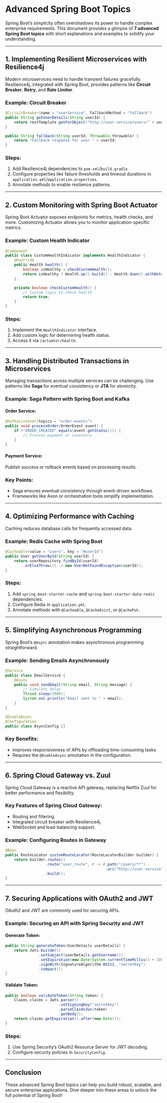 
# Advanced Spring Boot Topics

Spring Boot’s simplicity often overshadows its power to handle complex enterprise requirements. This document provides a glimpse of **7 advanced Spring Boot topics** with short explanations and examples to solidify your understanding.

---

## 1. Implementing Resilient Microservices with Resilience4j

Modern microservices need to handle transient failures gracefully. Resilience4j, integrated with Spring Boot, provides patterns like **Circuit Breaker**, **Retry**, and **Rate Limiter**.

### Example: Circuit Breaker

```java
@CircuitBreaker(name = "userService", fallbackMethod = "fallback")
public String getUserDetails(String userId) {
    return restTemplate.getForObject("http://user-service/users/" + userId, String.class);
}

public String fallback(String userId, Throwable throwable) {
    return "Fallback response for user " + userId;
}
```

### Steps:
1. Add Resilience4j dependencies to `pom.xml`/`build.gradle`.
2. Configure properties like failure thresholds and timeout durations in `application.yml`/`application.properties`.
3. Annotate methods to enable resilience patterns.

---

## 2. Custom Monitoring with Spring Boot Actuator

Spring Boot Actuator exposes endpoints for metrics, health checks, and more. Customizing Actuator allows you to monitor application-specific metrics.

### Example: Custom Health Indicator

```java
@Component
public class CustomHealthIndicator implements HealthIndicator {
    @Override
    public Health health() {
        boolean isHealthy = checkCustomHealth();
        return isHealthy ? Health.up().build() : Health.down().withDetail("Error", "Custom check failed").build();
    }

    private boolean checkCustomHealth() {
        // Custom logic to check health
        return true;
    }
}
```

### Steps:
1. Implement the `HealthIndicator` interface.
2. Add custom logic for determining health status.
3. Access it via `/actuator/health`.

---

## 3. Handling Distributed Transactions in Microservices

Managing transactions across multiple services can be challenging. Use patterns like **Saga** for eventual consistency or **JTA** for atomicity.

### Example: Saga Pattern with Spring Boot and Kafka

#### Order Service:
```java
@KafkaListener(topics = "order-events")
public void processOrder(OrderEvent event) {
    if ("ORDER_CREATED".equals(event.getStatus())) {
        // Process payment or inventory
    }
}
```

#### Payment Service:
Publish success or rollback events based on processing results.

### Key Points:
- Saga ensures eventual consistency through event-driven workflows.
- Frameworks like Axon or orchestration tools simplify implementation.

---

## 4. Optimizing Performance with Caching

Caching reduces database calls for frequently accessed data.

### Example: Redis Cache with Spring Boot

```java
@Cacheable(value = "users", key = "#userId")
public User getUserById(String userId) {
    return userRepository.findById(userId)
        .orElseThrow(() -> new UserNotFoundException(userId));
}
```

### Steps:
1. Add `spring-boot-starter-cache` and `spring-boot-starter-data-redis` dependencies.
2. Configure Redis in `application.yml`.
3. Annotate methods with `@Cacheable`, `@CacheEvict`, or `@CachePut`.

---

## 5. Simplifying Asynchronous Programming

Spring Boot’s `@Async` annotation makes asynchronous programming straightforward.

### Example: Sending Emails Asynchronously

```java
@Service
public class EmailService {
    @Async
    public void sendEmail(String email, String message) {
        // Simulate delay
        Thread.sleep(3000);
        System.out.println("Email sent to " + email);
    }
}

@EnableAsync
@Configuration
public class AsyncConfig {}
```

### Key Benefits:
- Improves responsiveness of APIs by offloading time-consuming tasks.
- Requires the `@EnableAsync` annotation in the configuration.

---

## 6. Spring Cloud Gateway vs. Zuul

Spring Cloud Gateway is a reactive API gateway, replacing Netflix Zuul for better performance and flexibility.

### Key Features of Spring Cloud Gateway:
- Routing and filtering.
- Integrated circuit breaker with Resilience4j.
- WebSocket and load-balancing support.

### Example: Configuring Routes in Gateway

```java
@Bean
public RouteLocator customRouteLocator(RouteLocatorBuilder builder) {
    return builder.routes()
                  .route("user_route", r -> r.path("/users/**")
                                             .uri("http://user-service"))
                  .build();
}
```

---

## 7. Securing Applications with OAuth2 and JWT

OAuth2 and JWT are commonly used for securing APIs.

### Example: Securing an API with Spring Security and JWT

#### Generate Token:
```java
public String generateToken(UserDetails userDetails) {
    return Jwts.builder()
               .setSubject(userDetails.getUsername())
               .setExpiration(new Date(System.currentTimeMillis() + 1000 * 60 * 60))
               .signWith(SignatureAlgorithm.HS512, "secretKey")
               .compact();
}
```

#### Validate Token:
```java
public boolean validateToken(String token) {
    Claims claims = Jwts.parser()
                        .setSigningKey("secretKey")
                        .parseClaimsJws(token)
                        .getBody();
    return claims.getExpiration().after(new Date());
}
```

### Steps:
1. Use Spring Security’s OAuth2 Resource Server for JWT decoding.
2. Configure security policies in `SecurityConfig`.

---

## Conclusion

These advanced Spring Boot topics can help you build robust, scalable, and secure enterprise applications. Dive deeper into these areas to unlock the full potential of Spring Boot!
